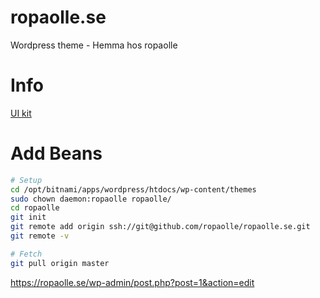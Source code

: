 # ropaolle.se
Wordpress theme - Hemma hos ropaolle

# Info
[UI kit](https://getuikit.com/v2/docs/icon.html)

# Add Beans
``` bash
# Setup
cd /opt/bitnami/apps/wordpress/htdocs/wp-content/themes
sudo chown daemon:ropaolle ropaolle/
cd ropaolle
git init
git remote add origin ssh://git@github.com/ropaolle/ropaolle.se.git
git remote -v

# Fetch
git pull origin master
```

https://ropaolle.se/wp-admin/post.php?post=1&action=edit